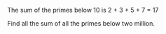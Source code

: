 The sum of the primes below 10 is 2 + 3 + 5 + 7 = 17

Find all the sum of all the primes below two million.
